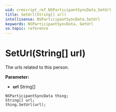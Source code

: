 ```yaml
---
uid: crmscript_ref_NSParticipantSyncData_SetUrl
title: SetUrl(String[] url)
intellisense: NSParticipantSyncData.SetUrl
keywords: NSParticipantSyncData, GetUrl
so.topic: reference
---
```


# SetUrl(String[] url)

The urls related to this person.

**Parameter:** 
* **url** String[]

```crmscript
NSParticipantSyncData thing;
String[] url;
thing.SetUrl(url);
```

